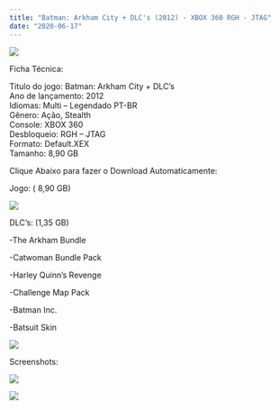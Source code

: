 ```yaml
---
title: "Batman: Arkham City + DLC's (2012) - XBOX 360 RGH - JTAG"
date: "2020-06-17"
---
```


![](https://4.bp.blogspot.com/-gYYqFKrjlnE/Xq9tvOVHGuI/AAAAAAAAGIc/KpKwxsoKUi8uQG6Efjc12v8PQ6qyd7ZmgCLcBGAsYHQ/s320/batman-arkham_city_packshot_xbox360.jpg)

Ficha Técnica:  
  
Titulo do jogo: Batman: Arkham City + DLC’s  
Ano de lançamento: 2012  
Idiomas: Multi – Legendado PT-BR  
Gênero: Ação, Stealth  
Console: XBOX 360  
Desbloqueio: RGH – JTAG  
Formato: Default.XEX  
Tamanho: 8,90 GB

  

  

Clique Abaixo para fazer o Download Automaticamente:

Jogo: ( 8,90 GB)

[![](https://1.bp.blogspot.com/-eNerQjlxWXg/Xsyoy1YwxPI/AAAAAAAAG8o/qs-0XGNQDR4jSn0uGinE3EzKZZ6GoZnEACPcBGAYYCw/s1600/LINK1.png)](https://zee.gl/AWGqM1R)

DLC’s: (1,35 GB)

\-The Arkham Bundle

\-Catwoman Bundle Pack

\-Harley Quinn’s Revenge

\-Challenge Map Pack

\-Batman Inc. 

\-Batsuit Skin

[![](https://1.bp.blogspot.com/-eNerQjlxWXg/Xsyoy1YwxPI/AAAAAAAAG8o/qs-0XGNQDR4jSn0uGinE3EzKZZ6GoZnEACPcBGAYYCw/s1600/LINK1.png)](https://zee.gl/oTO93mTS)

Screenshots:

[![](https://1.bp.blogspot.com/-RKZxW04VAqI/Xq9uh0lcRgI/AAAAAAAAGJE/B9BT9S41sJ0Hg_o9m0mWJihi38qtRirywCLcBGAsYHQ/w500-h281/maxresdefault.jpg)](https://1.bp.blogspot.com/-RKZxW04VAqI/Xq9uh0lcRgI/AAAAAAAAGJE/B9BT9S41sJ0Hg_o9m0mWJihi38qtRirywCLcBGAsYHQ/s1600/maxresdefault.jpg)

[![](https://1.bp.blogspot.com/-4ugD9vDR_T8/Xq9udAnk8JI/AAAAAAAAGJA/pewHs3xu3Yg73WbDBj8fK2-cN6vMuL4lACLcBGAsYHQ/w500-h281/batman-arkham-city-xbox-360-4.jpg)](https://1.bp.blogspot.com/-4ugD9vDR_T8/Xq9udAnk8JI/AAAAAAAAGJA/pewHs3xu3Yg73WbDBj8fK2-cN6vMuL4lACLcBGAsYHQ/s1600/batman-arkham-city-xbox-360-4.jpg)
